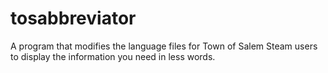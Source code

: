 # tosabbreviator
A program that modifies the language files for Town of Salem Steam users to display the information you need in less words.
